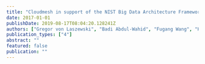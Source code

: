 ```yaml
---
title: "Cloudmesh in support of the NIST Big Data Architecture Framework"
date: 2017-01-01
publishDate: 2019-08-17T08:04:20.128241Z
authors: ["Gregor von Laszewski", "Badi Abdul-Wahid", "Fugang Wang", "Hyungro Lee", "Geoffrey C Fox", "Wo Chang"]
publication_types: ["4"]
abstract: ""
featured: false
publication: ""
---
```


